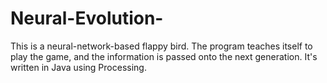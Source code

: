 # Neural-Evolution-
This is a neural-network-based flappy bird.  The program teaches itself to play the game, and the information is passed onto the next generation. It's written in Java using Processing.
